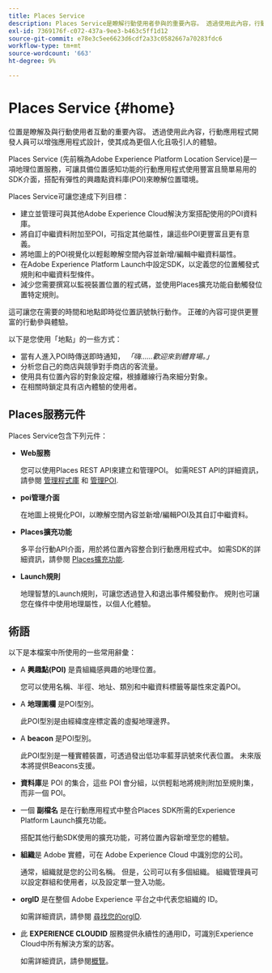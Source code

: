 ```yaml
---
title: Places Service
description: Places Service是瞭解行動使用者參與的重要內容。 透過使用此內容，行動應用程式開發人員可以增強應用程式設計，使其成為更個人化且吸引人的體驗。
exl-id: 7369176f-c072-437a-9ee3-b463c5ff1d12
source-git-commit: e78e3c5ee6623d6cdf2a33c0582667a70283fdc6
workflow-type: tm+mt
source-wordcount: '663'
ht-degree: 9%

---
```


# Places Service {#home}

位置是瞭解及與行動使用者互動的重要內容。 透過使用此內容，行動應用程式開發人員可以增強應用程式設計，使其成為更個人化且吸引人的體驗。

Places Service (先前稱為Adobe Experience Platform Location Service)是一項地理位置服務，可讓具備位置感知功能的行動應用程式使用豐富且簡單易用的SDK介面，搭配有彈性的興趣點資料庫(POI)來瞭解位置環境。

Places Service可讓您達成下列目標：

* 建立並管理可與其他Adobe Experience Cloud解決方案搭配使用的POI資料庫。
* 將自訂中繼資料附加至POI，可指定其他屬性，讓這些POI更豐富且更有意義。
* 將地圖上的POI視覺化以輕鬆瞭解空間內容並新增/編輯中繼資料屬性。
* 在Adobe Experience Platform Launch中設定SDK，以定義您的位置觸發式規則和中繼資料型條件。
* 減少您需要撰寫以監視裝置位置的程式碼，並使用Places擴充功能自動觸發位置特定規則。

這可讓您在需要的時間和地點即時從位置訊號執行動作。 正確的內容可提供更豐富的行動參與體驗。

以下是您使用「地點」的一些方式：

* 當有人進入POI時傳送即時通知， *「嗨……歡迎來到體育場。」*
* 分析您自己的商店與競爭對手商店的客流量。
* 使用具有位置內容的對象設定檔，根據離線行為來細分對象。
* 在相關時鎖定具有店內體驗的使用者。

## Places服務元件

Places Service包含下列元件：

* **Web服務**

  您可以使用Places REST API來建立和管理POI。 如需REST API的詳細資訊，請參閱 [管理程式庫](/help/web-service-api/api-usage/manage-libraries/manage-libraries.md) 和 [管理POI](/help/web-service-api/api-usage/manage-pois/manage-pois.md).

* **poi管理介面**

  在地圖上視覺化POI，以瞭解空間內容並新增/編輯POI及其自訂中繼資料。

* **Places擴充功能**

  多平台行動API介面，用於將位置內容整合到行動應用程式中。 如需SDK的詳細資訊，請參閱 [Places擴充功能](/help/places-ext-aep-sdks/places-extension/places-extension.md).

* **Launch規則**

  地理智慧的Launch規則，可讓您透過登入和退出事件觸發動作。 規則也可讓您在條件中使用地理屬性，以個人化體驗。

## 術語

以下是本檔案中所使用的一些常用辭彙：

* A **興趣點(POI)** 是貴組織感興趣的地理位置。

  您可以使用名稱、半徑、地址、類別和中繼資料標籤等屬性來定義POI。

* A **地理圍欄** 是POI型別。

  此POI型別是由經緯度座標定義的虛擬地理邊界。

* A **beacon** 是POI型別。

  此POI型別是一種實體裝置，可透過發出低功率藍芽訊號來代表位置。 未來版本將提供Beacons支援。

* **資料庫**&#x200B;是 POI 的集合，這些 POI 會分組，以供輕鬆地將規則附加至規則集，而非一個 POI。

* 一個 **副檔名** 是在行動應用程式中整合Places SDK所需的Experience Platform Launch擴充功能。

  搭配其他行動SDK使用的擴充功能，可將位置內容新增至您的體驗。

* **組織**&#x200B;是 Adobe 實體，可在 Adobe Experience Cloud 中識別您的公司。

  通常，組織就是您的公司名稱。 但是，公司可以有多個組織。 組織管理員可以設定群組和使用者，以及設定單一登入功能。

* **orgID** 是在整個 Adobe Experience 平台之中代表您組織的 ID。

  如需詳細資訊，請參閱 [尋找您的orgID](https://forums.adobe.com/thread/2339895).

* 此 **EXPERIENCE CLOUDID** 服務提供永續性的通用ID，可識別Experience Cloud中所有解決方案的訪客。

  如需詳細資訊，請參閱[概覽](https://experienceleague.adobe.com/docs/id-service/using/intro/overview.html?lang=zh-Hant)。

